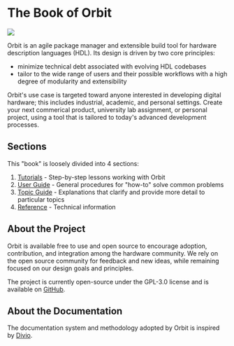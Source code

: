 # The Book of Orbit

![](./images/orbit_logo_128px.png)

Orbit is an agile package manager and extensible build tool for hardware description languages (HDL). Its design is driven by two core principles:

- minimize technical debt associated with evolving HDL codebases
- tailor to the wide range of users and their possible workflows with a high degree of modularity and extensibility 

Orbit's use case is targeted toward anyone interested in developing digital hardware; this includes industrial, academic, and personal settings. Create your next commerical product, university lab assignment, or personal project, using a tool that is tailored to today's advanced development processes.

## Sections
This "book" is loosely divided into 4 sections:
1. [Tutorials](./tutorials/tutorials.md) - Step-by-step lessons working with Orbit
2. [User Guide](./user/user.md) - General procedures for "how-to" solve common problems
3. [Topic Guide](./topic/topic.md) - Explanations that clarify and provide more detail to particular topics
4. [Reference](./reference/reference.md) - Technical information

## About the Project

Orbit is available free to use and open source to encourage adoption, contribution, and integration among the hardware community. We rely on the open source community for feedback and new ideas, while remaining focused on our design goals and principles.

The project is currently open-source under the GPL-3.0 license and is available on [GitHub](https://github.com/cdotrus/orbit).

## About the Documentation

The documentation system and methodology adopted by Orbit is inspired by [Divio](https://documentation.divio.com).
